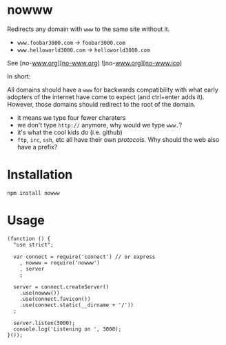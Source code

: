 nowww
===

Redirects any domain with `www` to the same site without it.

  * `www.foobar3000.com` -> `foobar3000.com`
  * `www.helloworld3000.com` -> `helloworld3000.com`

See [no-www.org][no-www.org] ![no-www.org][no-www.ico]

  [no-www.ico]: http://no-www.org/images/blog-button.gif
  [no-www.org]: http://no-www.org

In short:

  All domains should have a `www` for backwards compatibility with what
early adopters of the internet have come to expect (and ctrl+enter adds it).
However, those domains should redirect to the root of the domain.

  * it means we type four fewer charaters
  * we don't type `http://` anymore, why would we type `www.`?
  * it's what the cool kids do (i.e. github)
  * `ftp`, `irc`, `ssh`, etc all have their own *protocols*. Why should the web also have a prefix?

Installation
===

    npm install nowww

Usage
===

    (function () {
      "use strict";

      var connect = require('connect') // or express
        , nowww = require('nowww')
        , server
        ;

      server = connect.createServer()
        .use(nowww())
        .use(connect.favicon())
        .use(connect.static(__dirname + '/'))
      ;

      server.listen(3000);
      console.log('Listening on ', 3000);
    }());
